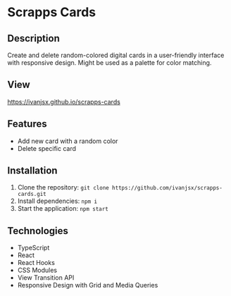 # Scrapps Cards

## Description

Create and delete random-colored digital cards in a user-friendly interface with responsive design.
Might be used as a palette for color matching.

## View

https://ivanjsx.github.io/scrapps-cards

## Features

- Add new card with a random color
- Delete specific card

## Installation

1. Clone the repository: `git clone https://github.com/ivanjsx/scrapps-cards.git`
2. Install dependencies: `npm i`
3. Start the application: `npm start`


## Technologies

- TypeScript
- React
- React Hooks
- CSS Modules
- View Transition API
- Responsive Design with Grid and Media Queries
